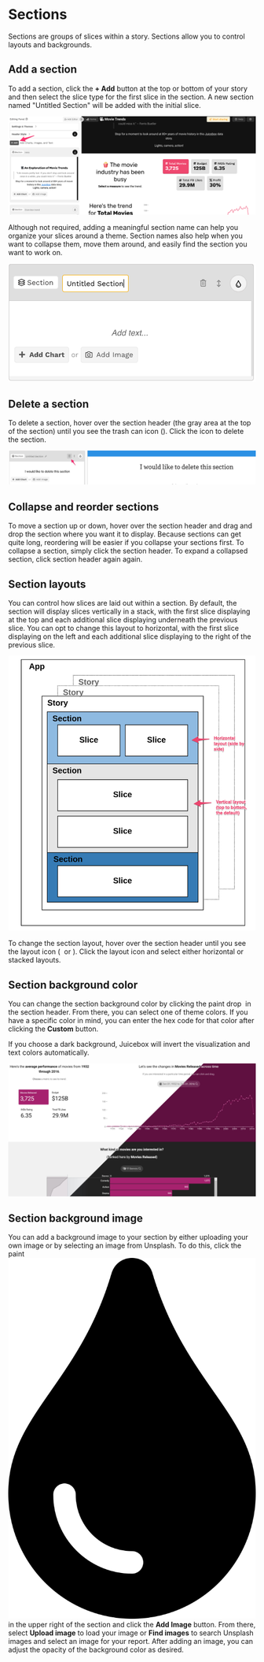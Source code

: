 # Sections

Sections are groups of slices within a story. Sections allow you to control layouts and backgrounds.

## Add a section

To add a section, click the **+ Add** button at the top or bottom of your story and then select the slice type for the first slice in the section. A new section named "Untitled Section" will be added with the initial slice.&#x20;

![Click the + Add button to add a section to the top or bottom of your story](<../../.gitbook/assets/image (316).png>)

Although not required, adding a meaningful section name can help you organize your slices around a theme. Section names also help when you want to collapse them, move them around, and easily find the section you want to work on.&#x20;

![](<../../.gitbook/assets/image (309).png>)

## Delete a section

To delete a section, hover over the section header (the gray area at the top of the section) until you see the trash can icon (<img src="../../.gitbook/assets/trash-alt-regular.svg" alt="" data-size="line">). Click the icon to delete the section.

![Deleting a section](<../../.gitbook/assets/image (1) (1) (1).png>)

## Collapse and reorder sections

To move a section up or down, hover over the section header and drag and drop the section where you want it to display. Because sections can get quite long, reordering will be easier if you collapse your sections first. To collapse a section, simply click the section header. To expand a collapsed section, click section header again again.

## Section layouts

You can control how slices are laid out within a section. By default, the section will display slices vertically in a stack, with the first slice displaying at the top and each additional slice displaying underneath the previous slice. You can opt to change this layout to horizontal, with the first slice displaying on the left and each additional slice displaying to the right of the previous slice.&#x20;

![](<../../.gitbook/assets/image (28).png>)

To change the section layout, hover over the section header until you see the layout icon ( <img src="../../.gitbook/assets/arrows-alt-v-solid.svg" alt="" data-size="line"> or <img src="../../.gitbook/assets/arrows-alt-h-solid.svg" alt="" data-size="line">). Click the layout icon and select either horizontal or stacked layouts.&#x20;

## Section background color

You can change the section background color by clicking the paint drop <img src="../../.gitbook/assets/tint-solid.svg" alt="" data-size="line"> in the section header. From there, you can select one of theme colors. If you have a specific color in mind, you can enter the hex code for that color after clicking the **Custom** button.&#x20;

If you choose a dark background, Juicebox will invert the visualization and text colors automatically.

![Examples of automatic behavior with light and dark backgrounds.](<../../.gitbook/assets/Light Dark 2048.png>)

## Section background image

You can add a background image to your section by either uploading your own image or by selecting an image from Unsplash. To do this, click the paint <img src="../../.gitbook/assets/tint-solid (1).svg" alt="" data-size="line"> in the upper right of the section and click the **Add Image** button. From there, select **Upload image** to load your image or **Find images** to search Unsplash images and select an image for your report. After adding an image, you can adjust the opacity of the background color as desired.&#x20;
